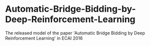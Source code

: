 # Automatic-Bridge-Bidding-by-Deep-Reinforcement-Learning
The released model of the paper 'Automatic Bridge Bidding by Deep Reinforcement Learning' in ECAI 2016
